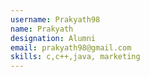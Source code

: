 ```yaml
---
username: Prakyath98
name: Prakyath
designation: Alumni
email: prakyath98@gmail.com
skills: c,c++,java, marketing
---
```

